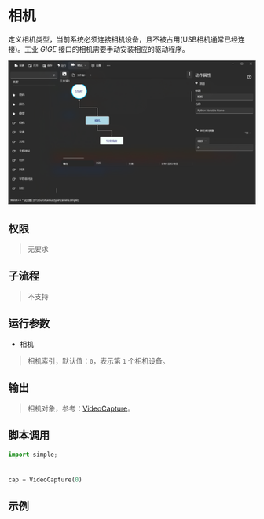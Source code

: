 # 相机 
定义相机类型，当前系统必须连接相机设备，且不被占用(USB相机通常已经连接)。工业 *GIGE* 接口的相机需要手动安装相应的驱动程序。

![TypeCamera](./images/15.png ':size=90%')

## 权限
> 无要求

## 子流程
> 不支持

## 运行参数

* 相机
> 相机索引，默认值：`0`，表示第 `1` 个相机设备。


## 输出

> 相机对象，参考：[VideoCapture](./types/VideoCapture.md)。


## 脚本调用

```python
import simple;


cap = VideoCapture(0)

```

## 示例